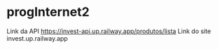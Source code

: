 # progInternet2
Link da API https://invest-api.up.railway.app/produtos/lista
Link do site invest.up.railway.app
